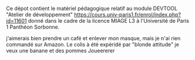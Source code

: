 
Ce dépot contient le matériel pédagogique relatif au module DEVTOOL "Atelier de développement" https://cours.univ-paris1.fr/enrol/index.php?id=11601 donné dans le cadre de la licence MIAGE L3 à l'Université de Paris 1 Panthéon Sorbonne.

j'aimerais bien prendre un café et enlever mon masque, mais je n'ai rien commandé sur Amazon.
Le colis à été expéridé par "blonde attitude" je veux une banane et des pommes Joueererer


